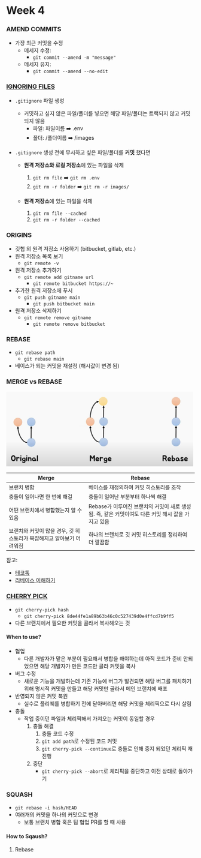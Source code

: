 # Week 4

### AMEND COMMITS

- 가장 최근 커밋을 수정
  - 메세지 수정:
    - `git commit --amend -m "message"`
  - 메세지 유지:
    - `git commit --amend --no-edit`

### [IGNORING FILES](https://mygumi.tistory.com/103)

- `.gitignore` 파일 생성
  - 커밋하고 싶지 않은 파일/폴더를 넣으면 해당 파일/폴더는 트랙되지 않고 커밋되지 않음
    - 파일: 파일이름 ➡️ .env
    - 폴더: /폴더이름 ➡️ /images
- `.gitignore` 생성 전에 무시하고 싶은 파일/폴더를 **커밋** 했다면

  - **원격 저장소와 로컬 저장소**에 있는 파일을 삭제

    1. `git rm file` ➡️ `git rm .env`
    2. `git rm -r folder` ➡️ `git rm -r images/`

  - **원격 저장소**에 있는 파일을 삭제

    1. `git rm file --cached`
    2. `git rm -r folder --cached`

### ORIGINS

- 깃헙 외 원격 저장소 사용하기 (bitbucket, gitlab, etc.)
- 원격 저장소 목록 보기
  - `git remote -v`
- 원격 저장소 추가하기
  - `git remote add gitname url`
    - `git remote bitbucket https://~`
- 추가한 원격 저장소에 푸시
  - `git push gitname main`
    - `git push bitbucket main`
- 원격 저장소 삭제하기
  - `git remote remove gitname`
    - `git remote remove bitbucket`

### REBASE

- `git rebase path`
  - `git rebase main`
- 베이스가 되는 커밋을 재설정 (해시값이 변경 됨)

### MERGE vs REBASE

<img src="../imgs/w4/01.png" width="500px">

| Merge                                                                 | Rebase                                                                                             |
| --------------------------------------------------------------------- | -------------------------------------------------------------------------------------------------- |
| 브랜치 병합                                                           | 베이스를 재정의하여 커밋 히스토리를 조작                                                           |
| 충돌이 일어나면 한 번에 해걸                                          | 충돌이 일어난 부분부터 하나씩 해결                                                                 |
| 어떤 브랜치에서 병합했는지 알 수 있음                                 | Rebase가 이루어진 브랜치의 커밋이 새로 생성됨. 즉, 같은 커밋이여도 다른 커밋 해시 값을 가지고 있음 |
| 브랜치와 커밋이 많을 경우, 깃 히스토리가 복잡해지고 알아보기 어려워짐 | 하나의 브랜치로 깃 커밋 히스토리를 정리하여 더 깔끔함                                              |

참고:

- [테코톡](https://youtu.be/6nc_0-HWZXU?si=ASVm4_zgzOgFxGbr)
- [리베이스 이해하기](https://blog.naver.com/wishlan/223076935430)

### [CHERRY PICK](https://mine-it-record.tistory.com/650)

- `git cherry-pick hash`
  - `git cherry-pick 8de44fe1a89b63b46c0c527439d0e4ffcd7b9ff5`
- 다른 브랜치에서 필요한 커밋을 골라서 복사해오는 것

#### When to use?

- 협업
  - 다른 개발자가 맡은 부분이 필요해서 병합을 해야하는데 아직 코드가 준비 안되었으면 해당 개발자가 만든 코드만 골라 커밋을 복사
- 버그 수정
  - 새로운 기능을 개발하는데 기존 기능에 버그가 발견되면 해당 버그를 패치하기 위해 명시적 커밋을 만들고 해당 커밋만 골라서 메인 브랜치에 배포
- 반영되지 않은 커밋 복원
  - 실수로 풀리퀘를 병합하기 전에 닫아버리면 해당 커밋을 체리픽으로 다시 살림
- 충돌
  - 작업 중이던 파일과 체리픽해서 가져오는 커밋이 동일할 경우
    1. 충돌 해결
       1. 충돌 코드 수정
       2. `git add path`로 수정된 코드 커밋
       3. `git cherry-pick --continue`로 충돌로 인해 중지 되었던 체리픽 재진행
    2. 중단
       - `git cherry-pick --abort`로 체리픽을 중단하고 이전 상태로 돌아가기

### SQUASH

- `git rebase -i hash/HEAD`
- 여러개의 커밋을 하나의 커밋으로 변경
  - 보통 브랜치 병합 혹은 팀 협업 PR를 할 때 사용

#### How to Sqaush?

1. Rebase
